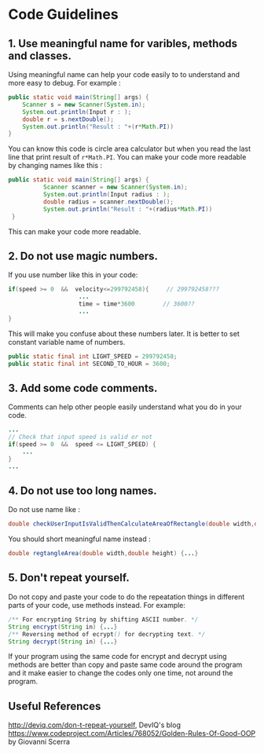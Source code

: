 # Code Guidelines

## 1. Use meaningful name for varibles, methods and classes.

Using meaningful name can help your code easily to to understand and more easy to debug. For example :

```java
public static void main(String[] args) {
    Scanner s = new Scanner(System.in);
    System.out.println(Input r : );
    double r = s.nextDouble();
    System.out.println("Result : "+(r*Math.PI))
}
```

You can know this code is circle area calculator but when you read the last line that print result of `r*Math.PI`. You can make your code more readable by changing names like this :

```java
public static void main(String[] args) {
          Scanner scanner = new Scanner(System.in);
          System.out.println(Input radius : );
          double radius = scanner.nextDouble();
          System.out.println("Result : "+(radius*Math.PI))
 }
```

This can make your code more readable.

## 2. Do not use magic numbers.

If you use number like this in your code:

```java
if(speed >= 0  &&  velocity<=299792458){     // 299792458???
                    ...
                    time = time*3600 		// 3600??
                    ...
}
```
This will make you confuse about these numbers later.
It is better to set constant variable name of numbers.
```java
public static final int LIGHT_SPEED = 299792458;
public static final int SECOND_TO_HOUR = 3600;
```

## 3. Add some code comments.

Comments can help other people easily understand what you do in your code.

```java
...
// Check that input speed is valid or not
if(speed >= 0  &&  speed <= LIGHT_SPEED) {
    ...
}
...
```

## 4. Do not use too long names.

Do not use name like :

```java
double checkUserInputIsValidThenCalculateAreaOfRectangle(double width,double height) {...}
```

You should short meaningful name instead :

```java
double regtangleArea(double width,double height) {...}
```

## 5. Don't repeat yourself.

Do not copy and paste your code to do the repeatation things in different parts of your code, use methods instead.
For example:
```java
/** For encrypting String by shifting ASCII number. */
String encrypt(String in) {...}
/** Reversing method of ecrypt() for decrypting text. */
String decrypt(String in) {...}
```
If your program using the same code for encrypt and decrypt using methods are better than copy and paste same code around the program and it make easier to change the codes only one time, not around the program.

## Useful References

http://deviq.com/don-t-repeat-yourself, DevIQ's blog
https://www.codeproject.com/Articles/768052/Golden-Rules-Of-Good-OOP by Giovanni Scerra
